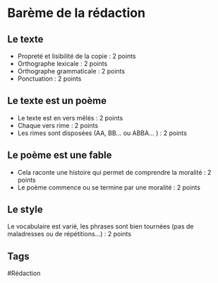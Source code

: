 # Barème de la rédaction

## Le texte

- Propreté et lisibilité de la copie : 2 points
- Orthographe lexicale : 2 points
- Orthographe grammaticale : 2 points
- Ponctuation : 2 points

## Le texte est un poème

- Le texte est en vers mêlés : 2 points
- Chaque vers rime : 2 points
- Les rimes sont disposées (AA, BB… ou ABBA… ) : 2 points 

## Le poème est une fable

- Cela raconte une histoire qui permet de comprendre la moralité : 2 points
- Le poème commence ou se termine par une moralité : 2 points

## Le style

Le vocabulaire est varié, les phrases sont bien tournées (pas de maladresses ou de répétitions…) : 2 points

## Tags

#Rédaction